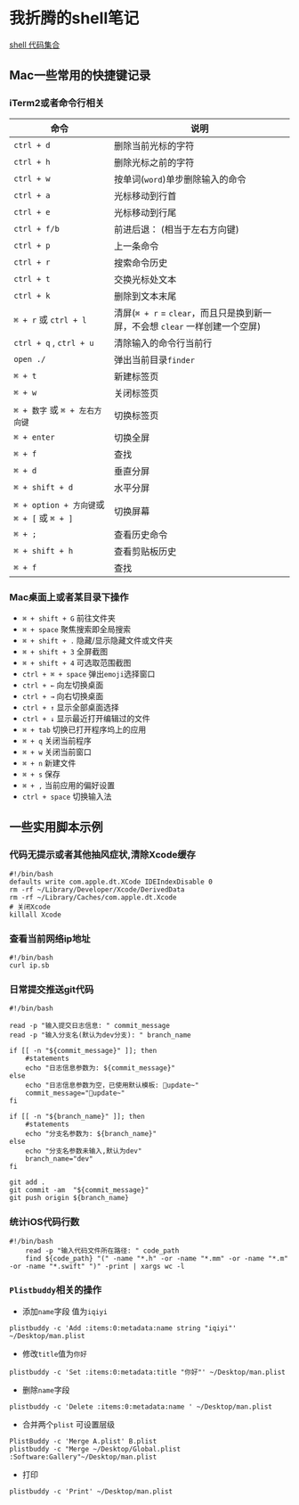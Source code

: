 # 我折腾的shell笔记
[shell 代码集合](https://github.com/WangGuibin/WGBToolsConfigRepository/blob/master/Shell/README.md)

## Mac一些常用的快捷键记录

### iTerm2或者命令行相关
| **命令**                               | **说明**             |
|------------------------------------  | ------------------ |
| `ctrl + d`                           | 删除当前光标的字符 |
| `ctrl + h`                           | 删除光标之前的字符 |
| `ctrl + w`                           | 按单词(`word`)单步删除输入的命令 |
| `ctrl + a`                           | 光标移动到行首        |
| `ctrl + e`                           | 光标移动到行尾        |
| `ctrl + f/b`                           | 前进后退： (相当于左右方向键)        |
| `ctrl + p`                           | 上一条命令      |
| `ctrl + r`                           | 搜索命令历史      |
| `ctrl + t`                           | 交换光标处文本   |
| `ctrl + k`                           | 删除到文本末尾    |
| `⌘ + r` 或 `ctrl + l`          | 清屏(`⌘ + r` = `clear`，而且只是换到新一屏，不会想 `clear` 一样创建一个空屏)   |
| `ctrl + q` , `ctrl + u` | 清除输入的命令行当前行           |
| `open ./`                            | 弹出当前目录`finder`     |
| `⌘ + t`                            | 新建标签页     |
| `⌘ + w`                            | 关闭标签页     |
| `⌘ + 数字` 或 `⌘ + 左右方向键`  | 切换标签页     |
| `⌘ + enter`                        | 切换全屏     |
| `⌘ + f`                            | 查找     		 |
| `⌘ + d`                            | 垂直分屏    		 |
| `⌘ + shift + d`                    | 水平分屏     		 |
| `⌘ + option + 方向键`或 `⌘ + [` 或 `⌘ + ]`| 切换屏幕  |
| `⌘ + ;`                            |查看历史命令     		 |
| `⌘ + shift + h`                    | 查看剪贴板历史 		 |
| `⌘ + f`                            | 查找     		 |


### Mac桌面上或者某目录下操作
* `⌘ + shift + G` 前往文件夹
* `⌘ + space` 聚焦搜索即全局搜索
* `⌘ + shift + .` 隐藏/显示隐藏文件或文件夹
* `⌘ + shift + 3` 全屏截图  
* `⌘ + shift + 4` 可选取范围截图
* `ctrl + ⌘ + space` 弹出`emoji`选择窗口
* `ctrl + ←` 向左切换桌面
* `ctrl + →` 向右切换桌面
* `ctrl + ↑` 显示全部桌面选择
* `ctrl + ↓` 显示最近打开编辑过的文件
* `⌘ + tab` 切换已打开程序坞上的应用
* `⌘ + q` 关闭当前程序
* `⌘ + w` 关闭当前窗口
* `⌘ + n` 新建文件
* `⌘ + s` 保存
* `⌘ + ,` 当前应用的偏好设置
* `ctrl + space` 切换输入法


## 一些实用脚本示例

### 代码无提示或者其他抽风症状,清除Xcode缓存
```shell
#!/bin/bash
defaults write com.apple.dt.XCode IDEIndexDisable 0
rm -rf ~/Library/Developer/Xcode/DerivedData
rm -rf ~/Library/Caches/com.apple.dt.Xcode
# 关闭Xcode 
killall Xcode
```
### 查看当前网络ip地址
```shell
#!/bin/bash
curl ip.sb
```
### 日常提交推送git代码
```shell
#!/bin/bash

read -p "输入提交日志信息: " commit_message
read -p "输入分支名(默认为dev分支): " branch_name

if [[ -n "${commit_message}" ]]; then
	#statements
	echo "日志信息参数为: ${commit_message}"
else
	echo "日志信息参数为空，已使用默认模板: 🚀update~"
	commit_message="🚀update~"
fi

if [[ -n "${branch_name}" ]]; then
	#statements
	echo "分支名参数为: ${branch_name}"
else
	echo "分支名参数未输入,默认为dev"
	branch_name="dev"
fi

git add .
git commit -am  "${commit_message}"
git push origin ${branch_name}
```

### 统计iOS代码行数
```shell
#!/bin/bash
	read -p "输入代码文件所在路径: " code_path
	find ${code_path} "(" -name "*.h" -or -name "*.mm" -or -name "*.m" -or -name "*.swift" ")" -print | xargs wc -l 

```

### `Plistbuddy`相关的操作

* 添加`name`字段 值为`iqiyi`
```shell
plistbuddy -c 'Add :items:0:metadata:name string "iqiyi"' ~/Desktop/man.plist
```

* 修改`title`值为`你好`
```shell
plistbuddy -c 'Set :items:0:metadata:title "你好"' ~/Desktop/man.plist
```

* 删除`name`字段
```shell
plistbuddy -c 'Delete :items:0:metadata:name ' ~/Desktop/man.plist
```

* 合并两个`plist` 可设置层级
```shell
PlistBuddy -c 'Merge A.plist' B.plist
plistbuddy -c "Merge ~/Desktop/Global.plist :Software:Gallery"~/Desktop/man.plist
```
* 打印

```shell
plistbuddy -c 'Print' ~/Desktop/man.plist
```





